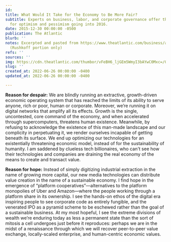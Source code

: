 ```yaml
---
id: 
title: What Would It Take for the Economy to Be More Fair?
subtitle: Experts on business, labor, and corporate governance offer their reasons
  for optimism and pessimism going into 2016.
date: 2015-12-30 00:00:00 -0500
publication: The Atlantic
blurb: ''
notes: Excerpted and pasted from https://www.theatlantic.com/business/archive/2015/12/economy-fairness-rules/421809/
  (Rushkoff portion only)
refs: ''
sources: ''
img: https://cdn.theatlantic.com/thumbor/vFeBH6_ljGEm5WmyI3bAYwC0Mxc=/0x104:2000x1229/976x549/media/img/mt/2015/12/HopeDespair_Infrastructure/original.jpg
slug: ''
created_at: 2022-06-26 00:00:00 -0400
updated_at: 2022-06-26 00:00:00 -0400

---
```

**Reason for despair:** We are blindly running an extractive, growth-driven economic operating system that has reached the limits of its ability to serve anyone, rich or poor, human or corporate. Moreover, we’re running it on digital networks that amplify all its effects. Growth is the single, uncontested, core command of the economy, and when accelerated through supercomputers, threatens human existence. Meanwhile, by refusing to acknowledge the existence of this man-made landscape and our complicity in perpetuating it, we render ourselves incapable of getting beneath its surface. We end up optimizing our technologies for an existentially threatening economic model, instead of for the sustainability of humanity. I am saddened by clueless tech billionaires, who can't see how their technologies and companies are draining the real economy of the means to create and transact value.

**Reason for hope:** Instead of simply digitizing industrial extraction in the name of growing more capital, our new media technologies can distribute value creation in the name of a sustainable economy. I find hope in the emergence of “platform cooperatives”—alternatives to the platform monopolies of Uber and Amazon—where the people working through a platform share in its ownership. I see the hands-on ethos of the digital era inspiring people to see corporate code as entirely fungible, and the venerated IPO as a pyramid scheme to be eschewed rather than the goal of a sustainable business. At my most hopeful, I see the extreme divisions of wealth we’re enduring today as less a permanent state than the sort of mitosis a cell undergoes just before it reproduces: perhaps we are in the midst of a renaissance through which we will recover peer-to-peer value exchange, locally-scaled enterprise, and human-centric economic values.